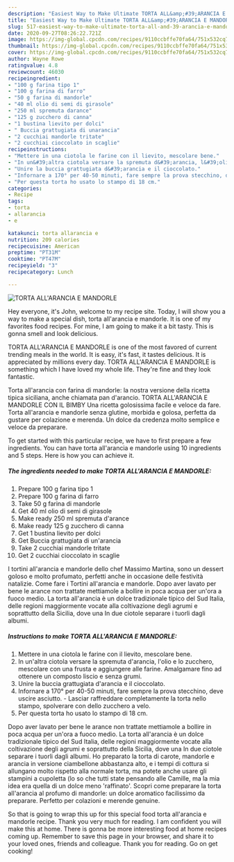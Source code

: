 ```yaml
---
description: "Easiest Way to Make Ultimate TORTA ALL&amp;#39;ARANCIA E MANDORLE"
title: "Easiest Way to Make Ultimate TORTA ALL&amp;#39;ARANCIA E MANDORLE"
slug: 517-easiest-way-to-make-ultimate-torta-all-and-39-arancia-e-mandorle
date: 2020-09-27T08:26:22.721Z
image: https://img-global.cpcdn.com/recipes/9110ccbffe70fa64/751x532cq70/torta-allarancia-e-mandorle-recipe-main-photo.jpg
thumbnail: https://img-global.cpcdn.com/recipes/9110ccbffe70fa64/751x532cq70/torta-allarancia-e-mandorle-recipe-main-photo.jpg
cover: https://img-global.cpcdn.com/recipes/9110ccbffe70fa64/751x532cq70/torta-allarancia-e-mandorle-recipe-main-photo.jpg
author: Wayne Rowe
ratingvalue: 4.8
reviewcount: 46030
recipeingredient:
- "100 g farina tipo 1"
- "100 g farina di farro"
- "50 g farina di mandorle"
- "40 ml olio di semi di girasole"
- "250 ml spremuta darance"
- "125 g zucchero di canna"
- "1 bustina lievito per dolci"
- " Buccia grattugiata di unarancia"
- "2 cucchiai mandorle tritate"
- "2 cucchiai cioccolato in scaglie"
recipeinstructions:
- "Mettere in una ciotola le farine con il lievito, mescolare bene."
- "In un&#39;altra ciotola versare la spremuta d&#39;arancia, l&#39;olio e lo zucchero, mescolare con una frusta e aggiungere alle farine. Amalgamare fino ad ottenere un composto liscio e senza grumi."
- "Unire la buccia grattugiata d&#39;arancia e il cioccolato."
- "Infornare a 170° per 40-50 minuti, fare sempre la prova stecchino, deve uscire asciutto.  Lasciar raffreddare completamente la torta nello stampo, spolverare con dello zucchero a velo."
- "Per questa torta ho usato lo stampo di 18 cm."
categories:
- Recipe
tags:
- torta
- allarancia
- e

katakunci: torta allarancia e 
nutrition: 209 calories
recipecuisine: American
preptime: "PT31M"
cooktime: "PT47M"
recipeyield: "3"
recipecategory: Lunch

---
```



![TORTA ALL&#39;ARANCIA E MANDORLE](https://img-global.cpcdn.com/recipes/9110ccbffe70fa64/751x532cq70/torta-allarancia-e-mandorle-recipe-main-photo.jpg)

Hey everyone, it's John, welcome to my recipe site. Today, I will show you a way to make a special dish, torta all&#39;arancia e mandorle. It is one of my favorites food recipes. For mine, I am going to make it a bit tasty. This is gonna smell and look delicious.

TORTA ALL&#39;ARANCIA E MANDORLE is one of the most favored of current trending meals in the world. It is easy, it's fast, it tastes delicious. It is appreciated by millions every day. TORTA ALL&#39;ARANCIA E MANDORLE is something which I have loved my whole life. They're fine and they look fantastic.

Torta all&#39;arancia con farina di mandorle: la nostra versione della ricetta tipica siciliana, anche chiamata pan d&#39;arancio. TORTA ALL&#39;ARANCIA E MANDORLE CON IL BIMBY Una ricetta golosissima facile e veloce da fare. Torta all&#39;arancia e mandorle senza glutine, morbida e golosa, perfetta da gustare per colazione e merenda. Un dolce da credenza molto semplice e veloce da preparare.


To get started with this particular recipe, we have to first prepare a few ingredients. You can have torta all&#39;arancia e mandorle using 10 ingredients and 5 steps. Here is how you can achieve it.

<!--inarticleads1-->

##### The ingredients needed to make TORTA ALL&#39;ARANCIA E MANDORLE:

1. Prepare 100 g farina tipo 1
1. Prepare 100 g farina di farro
1. Take 50 g farina di mandorle
1. Get 40 ml olio di semi di girasole
1. Make ready 250 ml spremuta d&#39;arance
1. Make ready 125 g zucchero di canna
1. Get 1 bustina lievito per dolci
1. Get  Buccia grattugiata di un&#39;arancia
1. Take 2 cucchiai mandorle tritate
1. Get 2 cucchiai cioccolato in scaglie


I tortini all&#39;arancia e mandorle dello chef Massimo Martina, sono un dessert goloso e molto profumato, perfetti anche in occasione delle festività natalizie. Come fare i Tortini all&#39;arancia e mandorle. Dopo aver lavato per bene le arance non trattate mettiamole a bollire in poca acqua per un&#39;ora a fuoco medio. La torta all&#39;arancia è un dolce tradizionale tipico del Sud Italia, delle regioni maggiormente vocate alla coltivazione degli agrumi e soprattutto della Sicilia, dove una In due ciotole separare i tuorli dagli albumi. 

<!--inarticleads2-->

##### Instructions to make TORTA ALL&#39;ARANCIA E MANDORLE:

1. Mettere in una ciotola le farine con il lievito, mescolare bene.
1. In un&#39;altra ciotola versare la spremuta d&#39;arancia, l&#39;olio e lo zucchero, mescolare con una frusta e aggiungere alle farine. Amalgamare fino ad ottenere un composto liscio e senza grumi.
1. Unire la buccia grattugiata d&#39;arancia e il cioccolato.
1. Infornare a 170° per 40-50 minuti, fare sempre la prova stecchino, deve uscire asciutto.  - Lasciar raffreddare completamente la torta nello stampo, spolverare con dello zucchero a velo.
1. Per questa torta ho usato lo stampo di 18 cm.


Dopo aver lavato per bene le arance non trattate mettiamole a bollire in poca acqua per un&#39;ora a fuoco medio. La torta all&#39;arancia è un dolce tradizionale tipico del Sud Italia, delle regioni maggiormente vocate alla coltivazione degli agrumi e soprattutto della Sicilia, dove una In due ciotole separare i tuorli dagli albumi. Ho preparato la torta di carote, mandorle e arancia in versione ciambellone abbastanza alto, e i tempi di cottura si allungano molto rispetto alla normale torta, ma potete anche usare gli stampini a cupoletta (lo so che tutti state pensando alle Camille, ma la mia idea era quella di un dolce meno &#39;raffinato&#39;. Scopri come preparare la torta all&#39;arancia al profumo di mandorle: un dolce aromatico facilissimo da preparare. Perfetto per colazioni e merende genuine. 

So that is going to wrap this up for this special food torta all&#39;arancia e mandorle recipe. Thank you very much for reading. I am confident you will make this at home. There is gonna be more interesting food at home recipes coming up. Remember to save this page in your browser, and share it to your loved ones, friends and colleague. Thank you for reading. Go on get cooking!
